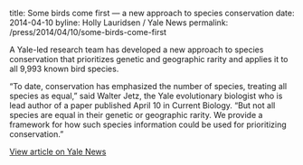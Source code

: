 title: Some birds come first — a new approach to species conservation
date: 2014-04-10
byline: Holly Lauridsen / Yale News
permalink: /press/2014/04/10/some-birds-come-first


A Yale-led research team has developed a new approach to species conservation that prioritizes genetic and geographic rarity and applies it to all 9,993 known bird species.

“To date, conservation has emphasized the number of species, treating all species as equal,” said Walter Jetz, the Yale evolutionary biologist who is lead author of a paper published April 10 in Current Biology. “But not all species are equal in their genetic or geographic rarity. We provide a framework for how such species information could be used for prioritizing conservation.”

[View article on Yale News](http://news.yale.edu/2014/04/10/some-birds-come-first-new-approach-species-conservation)
